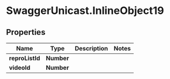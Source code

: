# SwaggerUnicast.InlineObject19

## Properties

Name | Type | Description | Notes
------------ | ------------- | ------------- | -------------
**reproListId** | **Number** |  | 
**videoId** | **Number** |  | 


